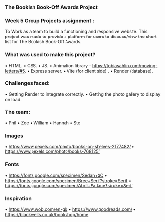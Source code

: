 ### The Bookish Book-Off Awards Project
### Week 5 Group Projects assignment :
To Work as a team to build a functioning and responsive website. 
This project was made to provide a platform for users to discuss/view the short list for The Bookish Book-Off Awards.

### What was used to make this project?
•	HTML.
•	CSS.
•	JS.
•	Animation library - https://tobiasahlin.com/moving-letters/#5.
•	Express server.
•	Vite (for client side) .
•	Render (database).

### Challenges faced:
•	Getting Render to integrate correctly. 
•	Getting the photo gallery to display on load. 

### The team:
•	Phil 
•	Zoe
•	William 
•	Hannah
•	Ste

### Images
• https://www.pexels.com/photo/books-on-shelves-2177482/
• https://www.pexels.com/photo/books-768125/


### Fonts
• https://fonts.google.com/specimen/Sedan+SC
• https://fonts.google.com/specimen/Bree+Serif?stroke=Serif
• https://fonts.google.com/specimen/Abril+Fatface?stroke=Serif

### Inspiration
• https://www.wob.com/en-gb
• https://www.goodreads.com/
• https://blackwells.co.uk/bookshop/home